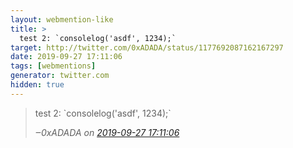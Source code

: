 ```yaml
---
layout: webmention-like
title: >
  test 2: `consolelog('asdf', 1234);`
target: http://twitter.com/0xADADA/status/1177692087162167297
date: 2019-09-27 17:11:06
tags: [webmentions]
generator: twitter.com
hidden: true
---
```



<blockquote>
  <p>
    test 2: `consolelog('asdf', 1234);`
  </p>
  <cite>‒<span class="p-author p-name">0xADADA</span>
    on
    <a href="http://twitter.com/0xADADA/status/1177692087162167297" rel="external nofollow">2019-09-27 17:11:06</a>
  </cite>
</blockquote>

